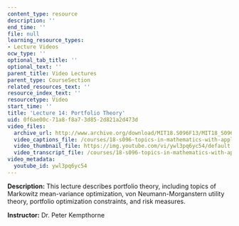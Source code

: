 ```yaml
---
content_type: resource
description: ''
end_time: ''
file: null
learning_resource_types:
- Lecture Videos
ocw_type: ''
optional_tab_title: ''
optional_text: ''
parent_title: Video Lectures
parent_type: CourseSection
related_resources_text: ''
resource_index_text: ''
resourcetype: Video
start_time: ''
title: 'Lecture 14: Portfolio Theory'
uid: 0f6ae00c-71a8-f8a7-3d85-2d821a2d473d
video_files:
  archive_url: http://www.archive.org/download/MIT18.S096F13/MIT18_S096F13_lec14_300k.mp4
  video_captions_file: /courses/18-s096-topics-in-mathematics-with-applications-in-finance-fall-2013/eeef4a43eb0d588ebbb3508b0b09cd2b_ywl3pq6yc54.vtt
  video_thumbnail_file: https://img.youtube.com/vi/ywl3pq6yc54/default.jpg
  video_transcript_file: /courses/18-s096-topics-in-mathematics-with-applications-in-finance-fall-2013/1d785287f238bbd6ef61d14ad727085b_ywl3pq6yc54.pdf
video_metadata:
  youtube_id: ywl3pq6yc54
---
```


**Description:** This lecture describes portfolio theory, including topics of Markowitz mean-variance optimization, von Neumann-Morganstern utility theory, portfolio optimization constraints, and risk measures.

**Instructor:** Dr. Peter Kempthorne



